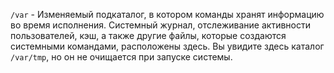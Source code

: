 `/var` - Изменяемый подкаталог, в котором команды хранят информацию во время исполнения. Системный журнал, отслеживание 
активности пользователей, кэш, а также другие файлы, которые создаются системными командами, расположены здесь. Вы 
увидите здесь каталог `/var/tmp`, но он не очищается при запуске системы.